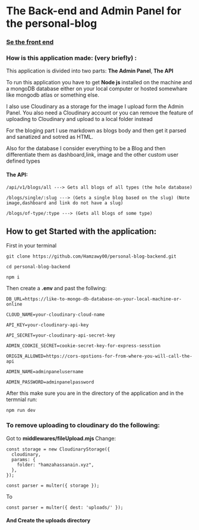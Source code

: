 # The Back-end and Admin Panel for the personal-blog

### [Se the front end](https://github.com/Hamzawy00/personal-blog-frontend)

### How is this application made: (very briefly) :

This application is divided into two parts: <strong> The Admin Panel</strong>,<strong> The API</strong>

To run this application you have to get <strong> Node js </strong> installed on the machine and a mongoDB database either on your local computer or hosted somewhare like mongodb atlas or something else.

I also use Cloudinary as a storage for the image I upload form the Admin Panel. You also need a Cloudinary account or you can remove the feature of uploading to Cloudinary and upload to a local folder instead

For the bloging part I use markdown as blogs body and then get it parsed and sanatized and sotred as HTML.

Also for the database I consider everything to be a Blog and then differentiate them as dashboard,link, image and the other custom user defined types

#### The API:

```
/api/v1/blogs/all ---> Gets all blogs of all types (the hole database)

/blogs/single/:slug ---> (Gets a single blog based on the slug) (Note image,dashboard and link do not have a slug)

/blogs/of-type/:type ---> (Gets all blogs of some type)

```

## How to get Started with the application:

First in your terminal

```
git clone https://github.com/Hamzawy00/personal-blog-backend.git

cd personal-blog-backend

npm i
```

Then create a <strong> .env </strong> and past the follwing:

```
DB_URL=https://like-to-mongo-db-database-on-your-local-machine-or-online

CLOUD_NAME=your-cloudinary-cloud-name

API_KEY=your-cloudinary-api-key

API_SECRET=your-cloudinary-api-secret-key

ADMIN_COOKIE_SECRET=cookie-secret-key-for-express-sesstion

ORIGIN_ALLOWED=https://cors-opstions-for-from-where-you-will-call-the-api

ADMIN_NAME=adminpanelusername

ADMIN_PASSWORD=adminpanelpassword
```

After this make sure you are in the directory of the application and in the termnial run:

```
npm run dev
```

### To remove uploading to cloudinary do the following:

Got to <strong> middlewares/fileUpload.mjs </strong>
Change:

```
const storage = new CloudinaryStorage({
  cloudinary,
  params: {
    folder: "hamzahassanain.xyz",
  },
});

const parser = multer({ storage });
```

To

```
const parser = multer({ dest: 'uploads/' });
```

#### <strong> And Create the uploads directory </strong>
